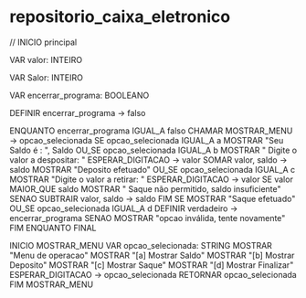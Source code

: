 # repositorio_caixa_eletronico

//
INICIO principal

VAR valor: INTEIRO

VAR Salor: INTEIRO

VAR encerrar_programa: BOOLEANO

DEFINIR encerrar_programa -> falso

ENQUANTO encerrar_programa IGUAL_A falso
CHAMAR MOSTRAR_MENU -> opcao_selecionada
SE opcao_selecionada IGUAL_A a
MOSTRAR "Seu Saldo é : ", Saldo
OU_SE opcao_selecionada IGUAL_A b
MOSTRAR " Digite o valor a despositar: "
ESPERAR_DIGITACAO -> valor
SOMAR valor, saldo -> saldo
MOSTRAR "Deposito efetuado"
OU_SE opcao_selecionada IGUAL_A c
MOSTRAR "Digite o valor a retirar: "
ESPERAR_DIGITACAO -> valor
SE valor MAIOR_QUE saldo
MOSTRAR " Saque não permitido, saldo insuficiente"
SENAO
SUBTRAIR valor, saldo -> saldo
FIM SE
MOSTRAR "Saque efetuado"
OU_SE opcao_selecionada IGUAL_A d
DEFINIR verdadeiro -> encerrar_programa
SENAO
MOSTRAR "opcao inválida, tente novamente"
FIM ENQUANTO
FINAL

INICIO MOSTRAR_MENU
VAR opcao_selecionada: STRING
MOSTRAR "Menu de operacao"
MOSTRAR "[a] Mostrar Saldo"
MOSTRAR "[b] Mostrar Deposito"
MOSTRAR "[c] Mostrar Saque"
MOSTRAR "[d] Mostrar Finalizar"
ESPERAR_DIGITACAO -> opcao_selecionada
RETORNAR opcao_selecionada
FIM MOSTRAR_MENU
